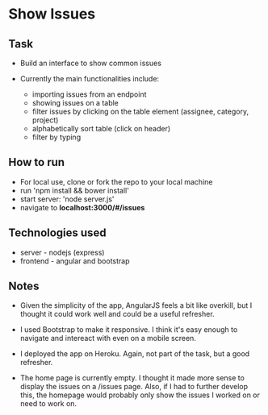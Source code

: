 Show Issues
===================

Task
-----

* Build an interface to show common issues 

* Currently the main functionalities include: 
  - importing issues from an endpoint
  - showing issues on a table
  - filter issues by clicking on the table element (assignee, category, project)
  - alphabetically sort table (click on header)
  - filter by typing

How to run
----

* For local use, clone or fork the repo to your local machine
* run 'npm install && bower install'
* start server: 'node server.js'
* navigate to **localhost:3000/#/issues**

Technologies used
----

* server - nodejs (express)
* frontend - angular and bootstrap


Notes
----

* Given the simplicity of the app, AngularJS feels a bit like overkill, 
  but I thought it could work well and could be a useful refresher.

* I used Bootstrap to make it responsive. I think it's easy enough 
  to navigate and intereact with even on a mobile screen.
  
* I deployed the app on Heroku. Again, not part of the task, but a good refresher.

* The home page is currently empty. I thought it made more sense to display the issues
  on a /issues page. Also, if I had to further develop this, the homepage would probably only show
  the issues I worked on or need to work on.
  



